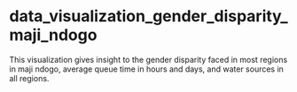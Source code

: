 # data_visualization_gender_disparity_maji_ndogo
This visualization gives insight to the gender disparity faced in most regions in maji ndogo, average queue time in hours and days, and water sources in all regions.
